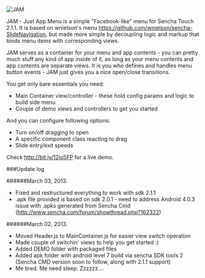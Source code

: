 ![JAM](https://dl.dropbox.com/u/6211055/IMG/jam_logo.png)

JAM - Just App Menu is a simple "Facebook-like" menu for Sencha Touch 2.1.1.
It is based on wnielson's menu https://github.com/wnielson/sencha-SlideNavigation, but made more simple by decoupling logic and markup that binds menu items with corresponding views.

JAM serves as a container for your menu and app contents - you can pretty much stuff any kind of app inside of it, as long as your menu contents and app contents are separate views.
It is you who defines and handles menu button events - JAM just gives you a nice open/close transitions.

You get only bare essentials you need:

*  Main Container view/controller - these hold config params and logic to build side menu
*  Couple of demo views and controllers to get you started

And you can configure following options:

*  Turn on/off dragging to open
*  A specific component class reacting to drag
*  Slide entry/exit speeds

Check http://bit.ly/12jo5FP for a live demo.

###Update log

######March 03, 2013.

 * Fixed and restructured everything to work with sdk 2.1.1
 * .apk file provided is based on sdk 2.0.1 - need to address Android 4.0.3 issue with .apks generated from Sencha Cmd (http://www.sencha.com/forum/showthread.php?162322)

######March 02, 2013.

 * Moved Header.js to MainContainer.js for easier view switch operation
 * Made couple of switchin' views to help you get started :)
 * Added DEMO folder with packaged files
 * Added apk folder with android level 7 build via sencha SDK tools 2 (Sencha CMD version soon to follow, along with 2.1.1 support)
 * Me tired. Me need sleep. Zzzzzz....





